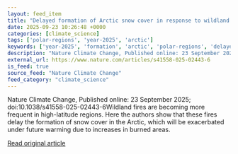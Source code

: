 ```yaml
---
layout: feed_item
title: "Delayed formation of Arctic snow cover in response to wildland fires in a warming climate"
date: 2025-09-23 10:26:48 +0000
categories: [climate_science]
tags: ['polar-regions', 'year-2025', 'arctic']
keywords: ['year-2025', 'formation', 'arctic', 'polar-regions', 'delayed']
description: "Nature Climate Change, Published online: 23 September 2025; doi:10"
external_url: https://www.nature.com/articles/s41558-025-02443-6
is_feed: true
source_feed: "Nature Climate Change"
feed_category: "climate_science"
---
```


Nature Climate Change, Published online: 23 September 2025; doi:10.1038/s41558-025-02443-6Wildland fires are becoming more frequent in high-latitude regions. Here the authors show that these fires delay the formation of snow cover in the Arctic, which will be exacerbated under future warming due to increases in burned areas.

[Read original article](https://www.nature.com/articles/s41558-025-02443-6)
